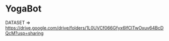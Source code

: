 # YogaBot

DATASET => https://drive.google.com/drive/folders/1L0UVCf066Gfyx6lfClTwOxuv64BcDQcM?usp=sharing
